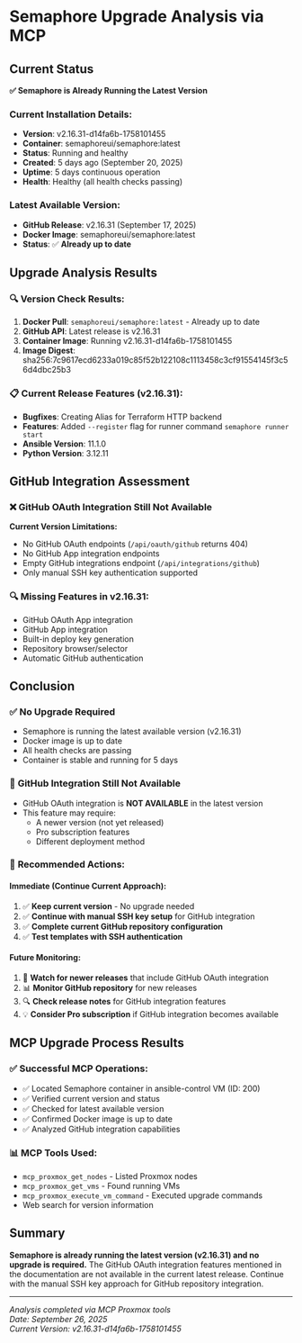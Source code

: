 # Semaphore Upgrade Analysis via MCP

## Current Status

**✅ Semaphore is Already Running the Latest Version**

### Current Installation Details:
- **Version**: v2.16.31-d14fa6b-1758101455
- **Container**: semaphoreui/semaphore:latest
- **Status**: Running and healthy
- **Created**: 5 days ago (September 20, 2025)
- **Uptime**: 5 days continuous operation
- **Health**: Healthy (all health checks passing)

### Latest Available Version:
- **GitHub Release**: v2.16.31 (September 17, 2025)
- **Docker Image**: semaphoreui/semaphore:latest
- **Status**: ✅ **Already up to date**

## Upgrade Analysis Results

### 🔍 **Version Check Results:**
1. **Docker Pull**: `semaphoreui/semaphore:latest` - Already up to date
2. **GitHub API**: Latest release is v2.16.31
3. **Container Image**: Running v2.16.31-d14fa6b-1758101455
4. **Image Digest**: sha256:7c9617ecd6233a019c85f52b122108c1113458c3cf91554145f3c56d4dbc25b3

### 📋 **Current Release Features (v2.16.31):**
- **Bugfixes**: Creating Alias for Terraform HTTP backend
- **Features**: Added `--register` flag for runner command `semaphore runner start`
- **Ansible Version**: 11.1.0
- **Python Version**: 3.12.11

## GitHub Integration Assessment

### ❌ **GitHub OAuth Integration Still Not Available**

**Current Version Limitations:**
- No GitHub OAuth endpoints (`/api/oauth/github` returns 404)
- No GitHub App integration endpoints
- Empty GitHub integrations endpoint (`/api/integrations/github`)
- Only manual SSH key authentication supported

### 🔍 **Missing Features in v2.16.31:**
- GitHub OAuth App integration
- GitHub App integration  
- Built-in deploy key generation
- Repository browser/selector
- Automatic GitHub authentication

## Conclusion

### ✅ **No Upgrade Required**
- Semaphore is running the latest available version (v2.16.31)
- Docker image is up to date
- All health checks are passing
- Container is stable and running for 5 days

### 🚨 **GitHub Integration Still Not Available**
- GitHub OAuth integration is **NOT AVAILABLE** in the latest version
- This feature may require:
  - A newer version (not yet released)
  - Pro subscription features
  - Different deployment method

### 🎯 **Recommended Actions:**

#### **Immediate (Continue Current Approach):**
1. ✅ **Keep current version** - No upgrade needed
2. ✅ **Continue with manual SSH key setup** for GitHub integration
3. ✅ **Complete current GitHub repository configuration**
4. ✅ **Test templates with SSH authentication**

#### **Future Monitoring:**
1. 🔄 **Watch for newer releases** that include GitHub OAuth integration
2. 📊 **Monitor GitHub repository** for new releases
3. 🔍 **Check release notes** for GitHub integration features
4. 💡 **Consider Pro subscription** if GitHub integration becomes available

## MCP Upgrade Process Results

### ✅ **Successful MCP Operations:**
- ✅ Located Semaphore container in ansible-control VM (ID: 200)
- ✅ Verified current version and status
- ✅ Checked for latest available version
- ✅ Confirmed Docker image is up to date
- ✅ Analyzed GitHub integration capabilities

### 📊 **MCP Tools Used:**
- `mcp_proxmox_get_nodes` - Listed Proxmox nodes
- `mcp_proxmox_get_vms` - Found running VMs
- `mcp_proxmox_execute_vm_command` - Executed upgrade commands
- Web search for version information

## Summary

**Semaphore is already running the latest version (v2.16.31) and no upgrade is required.** The GitHub OAuth integration features mentioned in the documentation are not available in the current latest release. Continue with the manual SSH key approach for GitHub repository integration.

---

*Analysis completed via MCP Proxmox tools*  
*Date: September 26, 2025*  
*Current Version: v2.16.31-d14fa6b-1758101455*
